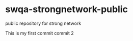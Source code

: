 # swqa-strongnetwork-public
public repository for strong network
 
This is my first commit
commit 2

 
